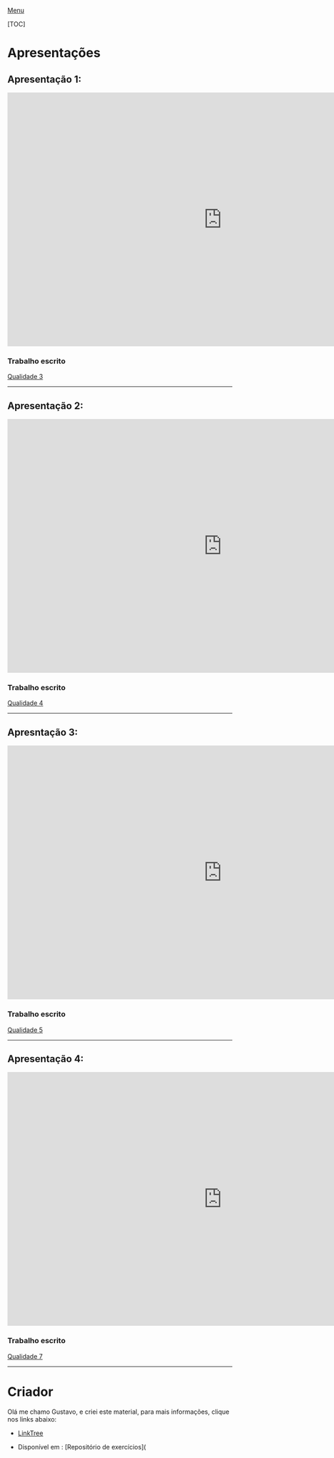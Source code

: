 [Menu](../../README.md)

[TOC]

# Apresentações
## Apresentação 1:

<iframe src="https://docs.google.com/presentation/d/e/2PACX-1vTQLOVBduBWBMTq08ENSG4ojq5B9mwCx2RNXc66u5MnudiyEKh5IDv9P0JTmpW6gr1tCIxSfwc_f4Ii/embed?start=false&loop=false&delayms=3000" frameborder="0" width="960" height="569" allowfullscreen="true" mozallowfullscreen="true" webkitallowfullscreen="true"></iframe>

### Trabalho escrito

[Qualidade 3](qualidade-03.md)

---

## Apresentação 2:
<iframe src="https://docs.google.com/presentation/d/e/2PACX-1vQgc2eq3StJ9Yu2R7x5FDircprePQvWgWJdzjDuGBhR1ehJXRVQOpoADGPNiSHroYfmQsHgvNHNQ9vl/embed?start=false&loop=false&delayms=3000" frameborder="0" width="960" height="569" allowfullscreen="true" mozallowfullscreen="true" webkitallowfullscreen="true"></iframe>	

### Trabalho escrito

[Qualidade 4](qualidade-04.md)

---

## Apresntação 3:
<iframe src="https://docs.google.com/presentation/d/e/2PACX-1vSOc13rczECL3a81H9TMu6xC2QevlxaG622-nfPZd1DR_F56zUgkNUVOGogltaZhF9WyOZr5Y1arSkf/embed?start=false&loop=false&delayms=3000" frameborder="0" width="960" height="569" allowfullscreen="true" mozallowfullscreen="true" webkitallowfullscreen="true"></iframe>	

### Trabalho escrito


[Qualidade 5](qualidade-05.md)

---

## Apresentação 4:

<iframe src="https://docs.google.com/presentation/d/e/2PACX-1vTwBExPKHO8C0SNqeapO25k7q7iIOwr88oDi3sETC82AlIAyauYB6RJwdtS5EWToh-3oFnO4vYI-jp6/embed?start=false&loop=false&delayms=3000" frameborder="0" width="960" height="569" allowfullscreen="true" mozallowfullscreen="true" webkitallowfullscreen="true"></iframe>

### Trabalho escrito

[Qualidade 7](qualidade-07.md)



---

# Criador

Olá me chamo Gustavo, e criei este material, para mais informações, clique nos links abaixo:

* [LinkTree](https://www.linktree.com.br/gusleaooliveira)


* Disponível em : [Repositório de exercícios](

